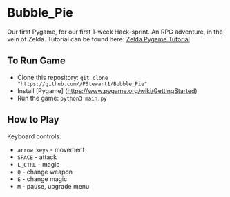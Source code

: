 # Bubble_Pie
Our first Pygame, for our first 1-week Hack-sprint.
An RPG adventure, in the vein of Zelda.
Tutorial can be found here: [Zelda Pygame Tutorial](https://youtu.be/QU1pPzEGrqw)

## To Run Game
* Clone this repository: `git clone "https://github.com//PStewart1/Bubble_Pie"`
* Install [Pygame] (https://www.pygame.org/wiki/GettingStarted)
* Run the game: `python3 main.py`

## How to Play
Keyboard controls:
* `arrow keys` - movement
* `SPACE` - attack
* `L_CTRL` - magic
* `Q` - change weapon
* `E` - change magic
* `M` - pause, upgrade menu
